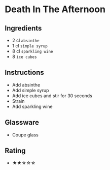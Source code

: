 # Death In The Afternoon

## Ingredients
- 2 cl `absinthe`
- 1 cl `simple syrup`
- 8 cl `sparkling wine`
- 8 `ice cubes`

## Instructions
- Add absinthe
- Add simple syrup
- Add ice cubes and stir for 30 seconds
- Strain
- Add sparkling wine

## Glassware
- Coupe glass

## Rating
- ★★☆☆☆